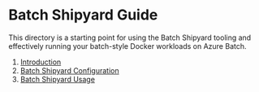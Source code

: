# Batch Shipyard Guide
This directory is a starting point for using the Batch Shipyard tooling
and effectively running your batch-style Docker workloads on Azure Batch.

1. [Introduction](00-introduction.md)
2. [Batch Shipyard Configuration](01-batch-shipyard-configuration.md)
3. [Batch Shipyard Usage](02-batch-shipyard-usage.md)

